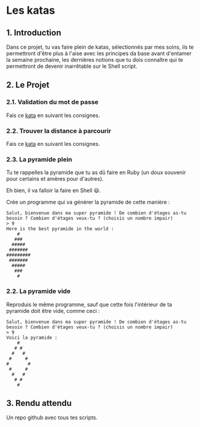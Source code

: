 # Les katas
## 1. Introduction
Dans ce projet, tu vas faire plein de katas, sélectionnés par mes soins,
ils te permettront d'être plus à l'aise avec les principes da base avant d'entamer la semaine prochaine,
les dernières notions que tu dois connaître qui te permettront de devenir inarrêtable sur le Shell script.

## 2. Le Projet

### 2.1. Validation du mot de passe
Fais ce [kata](https://www.codewars.com/kata/52e1476c8147a7547a000811) en suivant les consignes.

### 2.2. Trouver la distance à parcourir
Fais ce [kata](https://www.codewars.com/kata/55e7280b40e1c4a06d0000aa) en suivant les consignes.

### 2.3. La pyramide plein
Tu te rappelles la pyramide que tu as dû faire en Ruby (un doux souvenir pour certains et amères pour d'autres).

Eh bien, il va falloir la faire en Shell 😃. 

Crée un programme qui va générer la pyramide de cette manière :
```shell
Salut, bienvenue dans ma super pyramide ! De combien d'étages as-tu besoin ? Combien d'étages veux-tu ? (choisis un nombre impair)
> 9
Here is the best pyramide in the world :
    #
   ###
  #####
 #######
#########
 #######
  #####
   ###
    #
```


### 2.2. La pyramide vide
Reproduis le même programme, sauf que cette fois l'intérieur de ta pyramide doit être vide, comme ceci :
```shell
Salut, bienvenue dans ma super pyramide ! De combien d'étages as-tu besoin ? Combien d'étages veux-tu ? (choisis un nombre impair)
> 9
Voici la pyramide :
    #
   # #
  #   #
 #     #
#       #
 #     #
  #   #
   # #
    #
```

## 3. Rendu attendu
Un repo github avec tous tes scripts.
